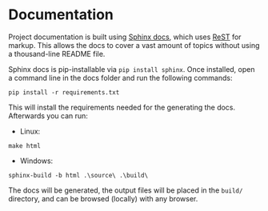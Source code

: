 Documentation
=============

Project documentation is built using [Sphinx docs](http://sphinx-doc.org/), which uses [ReST](http://docutils.sourceforge.net/rst.html) for markup.  This allows the docs to cover a vast amount of topics without using a thousand-line README file.

Sphinx docs is pip-installable via `pip install sphinx`.  Once installed, open a command line in the docs folder and run the following commands:

```console
pip install -r requirements.txt
```

This will install the requirements needed for the generating the docs. Afterwards you can run:

- Linux:
```console
make html
```
- Windows:
```console
sphinx-build -b html .\source\ .\build\
```


The docs will be generated, the output files will be placed in the `build/` directory, and can be browsed (locally) with any browser.
